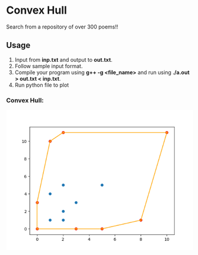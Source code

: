 # Convex Hull
Search from a repository of over 300 poems!!

## Usage

1. Input from **inp.txt** and output to **out.txt**.
2. Follow sample input format.
3. Compile your program using **g++ -g <file_name>** and run using **./a.out > out.txt < inp.txt**.
4. Run python file to plot

### Convex Hull:
![query 1](https://github.com/PrajwalRavi/Convex-Hull/blob/master/Figure_1.png)
